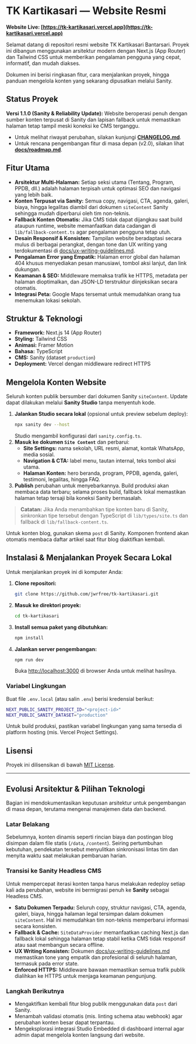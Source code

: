 # TK Kartikasari — Website Resmi

**Website Live: [https://tk-kartikasari.vercel.app](https://tk-kartikasari.vercel.app)**

Selamat datang di repositori resmi website TK Kartikasari Bantarsari. Proyek ini dibangun menggunakan arsitektur modern dengan Next.js (App Router) dan Tailwind CSS untuk memberikan pengalaman pengguna yang cepat, informatif, dan mudah diakses.

Dokumen ini berisi ringkasan fitur, cara menjalankan proyek, hingga panduan mengelola konten yang sekarang dipusatkan melalui Sanity.

## Status Proyek

**Versi 1.1.0 (Sanity & Reliability Update):** Website beroperasi penuh dengan sumber konten terpusat di Sanity dan lapisan fallback untuk memastikan halaman tetap tampil meski koneksi ke CMS terganggu.

- Untuk melihat riwayat perubahan, silakan kunjungi **[CHANGELOG.md](CHANGELOG.md)**.
- Untuk rencana pengembangan fitur di masa depan (v2.0), silakan lihat **[docs/roadmap.md](docs/roadmap.md)**.

## Fitur Utama

- **Arsitektur Multi-Halaman:** Setiap seksi utama (Tentang, Program, PPDB, dll.) adalah halaman terpisah untuk optimasi SEO dan navigasi yang lebih baik.
- **Konten Terpusat via Sanity:** Semua copy, navigasi, CTA, agenda, galeri, biaya, hingga legalitas diambil dari dokumen `siteContent` Sanity sehingga mudah diperbarui oleh tim non-teknis.
- **Fallback Konten Otomatis:** Jika CMS tidak dapat dijangkau saat build ataupun runtime, website memanfaatkan data cadangan di `lib/fallback-content.ts` agar pengalaman pengguna tetap utuh.
- **Desain Responsif & Konsisten:** Tampilan website beradaptasi secara mulus di berbagai perangkat, dengan tone dan UX writing yang terdokumentasi di [docs/ux-writing-guidelines.md](docs/ux-writing-guidelines.md).
- **Pengalaman Error yang Empatik:** Halaman error global dan halaman 404 khusus menyediakan pesan manusiawi, tombol aksi lanjut, dan link dukungan.
- **Keamanan & SEO:** Middleware memaksa trafik ke HTTPS, metadata per halaman dioptimalkan, dan JSON-LD terstruktur diinjeksikan secara otomatis.
- **Integrasi Peta:** Google Maps tersemat untuk memudahkan orang tua menemukan lokasi sekolah.

## Struktur & Teknologi

- **Framework:** Next.js 14 (App Router)
- **Styling:** Tailwind CSS
- **Animasi:** Framer Motion
- **Bahasa:** TypeScript
- **CMS:** Sanity (dataset `production`)
- **Deployment:** Vercel dengan middleware redirect HTTPS

## Mengelola Konten Website

Seluruh konten publik bersumber dari dokumen Sanity `siteContent`. Update dapat dilakukan melalui **Sanity Studio** tanpa menyentuh kode.

1. **Jalankan Studio secara lokal** (opsional untuk preview sebelum deploy):
   ```bash
   npx sanity dev --host
   ```
   Studio mengambil konfigurasi dari `sanity.config.ts`.
2. **Masuk ke dokumen `Site Content`** dan perbarui:
   - **Site Settings:** nama sekolah, URL resmi, alamat, kontak WhatsApp, media sosial.
   - **Navigation & CTA:** label menu, tautan internal, teks tombol aksi utama.
   - **Halaman Konten:** hero beranda, program, PPDB, agenda, galeri, testimoni, legalitas, hingga FAQ.
3. **Publish** perubahan untuk menyebarkannya. Build produksi akan membaca data terbaru; selama proses build, fallback lokal memastikan halaman tetap tersaji bila koneksi Sanity bermasalah.

> **Catatan:** Jika Anda menambahkan tipe konten baru di Sanity, sinkronkan tipe tersebut dengan TypeScript di `lib/types/site.ts` dan fallback di `lib/fallback-content.ts`.

Untuk konten blog, gunakan skema `post` di Sanity. Komponen frontend akan otomatis membaca daftar artikel saat fitur blog diaktifkan kembali.

## Instalasi & Menjalankan Proyek Secara Lokal

Untuk menjalankan proyek ini di komputer Anda:

1.  **Clone repositori:**
    ```bash
    git clone https://github.com/jwrfree/tk-kartikasari.git
    ```
2.  **Masuk ke direktori proyek:**
    ```bash
    cd tk-kartikasari
    ```
3.  **Install semua paket yang dibutuhkan:**
    ```bash
    npm install
    ```
4.  **Jalankan server pengembangan:**
    ```bash
    npm run dev
    ```

    Buka [http://localhost:3000](http://localhost:3000) di browser Anda untuk melihat hasilnya.

### Variabel Lingkungan

Buat file `.env.local` (atau salin `.env`) berisi kredensial berikut:

```bash
NEXT_PUBLIC_SANITY_PROJECT_ID="<project-id>"
NEXT_PUBLIC_SANITY_DATASET="production"
```

Untuk build produksi, pastikan variabel lingkungan yang sama tersedia di platform hosting (mis. Vercel Project Settings).

## Lisensi

Proyek ini dilisensikan di bawah [MIT License](LICENSE).

---

## Evolusi Arsitektur & Pilihan Teknologi

Bagian ini mendokumentasikan keputusan arsitektur untuk pengembangan di masa depan, terutama mengenai manajemen data dan backend.

### Latar Belakang

Sebelumnya, konten dinamis seperti rincian biaya dan postingan blog disimpan dalam file statis (`/data`, `/content`). Seiring pertumbuhan kebutuhan, pendekatan tersebut menyulitkan sinkronisasi lintas tim dan menyita waktu saat melakukan pembaruan harian.

### Transisi ke Sanity Headless CMS

Untuk mempercepat iterasi konten tanpa harus melakukan redeploy setiap kali ada perubahan, website ini bermigrasi penuh ke **Sanity** sebagai Headless CMS.

- **Satu Dokumen Terpadu:** Seluruh copy, struktur navigasi, CTA, agenda, galeri, biaya, hingga halaman legal tersimpan dalam dokumen `siteContent`. Hal ini memudahkan tim non-teknis memperbarui informasi secara konsisten.
- **Fallback & Cache:** `SiteDataProvider` memanfaatkan caching Next.js dan fallback lokal sehingga halaman tetap stabil ketika CMS tidak responsif atau saat membangun secara offline.
- **UX Writing Konsisten:** Dokumen [docs/ux-writing-guidelines.md](docs/ux-writing-guidelines.md) memastikan tone yang empatik dan profesional di seluruh halaman, termasuk pada error state.
- **Enforced HTTPS:** Middleware bawaan memastikan semua trafik publik dialihkan ke HTTPS untuk menjaga keamanan pengunjung.

### Langkah Berikutnya

- Mengaktifkan kembali fitur blog publik menggunakan data `post` dari Sanity.
- Menambah validasi otomatis (mis. linting schema atau webhook) agar perubahan konten besar dapat terpantau.
- Mengeksplorasi integrasi Studio Embedded di dashboard internal agar admin dapat mengelola konten langsung dari website.
